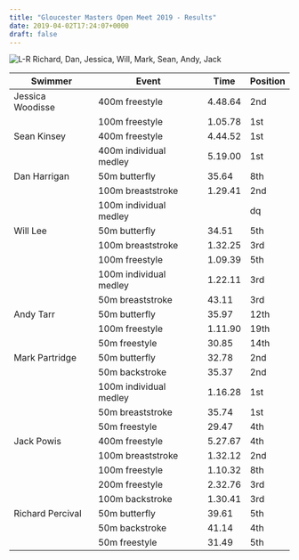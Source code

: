 ```yaml
---
title: "Gloucester Masters Open Meet 2019 - Results"
date: 2019-04-02T17:24:07+0000
draft: false
---
```

![L-R Richard, Dan, Jessica, Will, Mark, Sean, Andy, Jack](/images/2019/04/gloucester_masters.png)

<!--more-->

| Swimmer |Event |Time |Position |
|---|---|---|---|
| Jessica Woodisse |400m freestyle |4.48.64 |2nd |
|  |100m freestyle |1.05.78 |1st |
| Sean Kinsey |400m freestyle |4.44.52 |1st |
|  |400m individual medley |5.19.00 |1st |
| Dan Harrigan |50m butterfly |35.64 |8th |
|  |100m breaststroke |1.29.41 |2nd |
|  |100m individual medley | |dq |
| Will Lee |50m butterfly |34.51 |5th |
|  |100m breaststroke |1.32.25 |3rd |
|  |100m freestyle |1.09.39 |5th |
|  |100m individual medley |1.22.11 |3rd |
|  |50m breaststroke |43.11 |3rd |
| Andy Tarr |50m butterfly |35.97 |12th |
|  |100m freestyle |1.11.90 |19th |
|  |50m freestyle |30.85 |14th |
| Mark Partridge |50m butterfly |32.78 |2nd |
|  |50m backstroke |35.37 |2nd |
|  |100m individual medley |1.16.28 |1st |
|  |50m breaststroke |35.74 |1st |
|  |50m freestyle |29.47 |4th |
| Jack Powis |400m freestyle |5.27.67 |4th |
|  |100m breaststroke |1.32.12 |2nd |
|  |100m freestyle |1.10.32 |8th |
|  |200m freestyle |2.32.76 |3rd |
|  |100m backstroke |1.30.41 |3rd |
| Richard Percival |50m butterfly |39.61 |5th |
|  |50m backstroke |41.14 |4th |
|  |50m freestyle |31.49 |5th |

